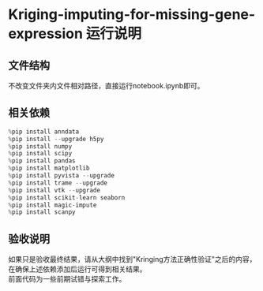 # Kriging-imputing-for-missing-gene-expression 运行说明
## 文件结构  
不改变文件夹内文件相对路径，直接运行notebook.ipynb即可。

## 相关依赖  
```python
%pip install anndata
%pip install --upgrade h5py
%pip install numpy
%pip install scipy
%pip install pandas
%pip install matplotlib
%pip install pyvista --upgrade
%pip install trame --upgrade
%pip install vtk --upgrade
%pip install scikit-learn seaborn
%pip install magic-impute
%pip install scanpy
```

## 验收说明  
如果只是验收最终结果，请从大纲中找到"Kringing方法正确性验证"之后的内容，在确保上述依赖添加后运行可得到相关结果。  
前面代码为一些前期试错与探索工作。  
